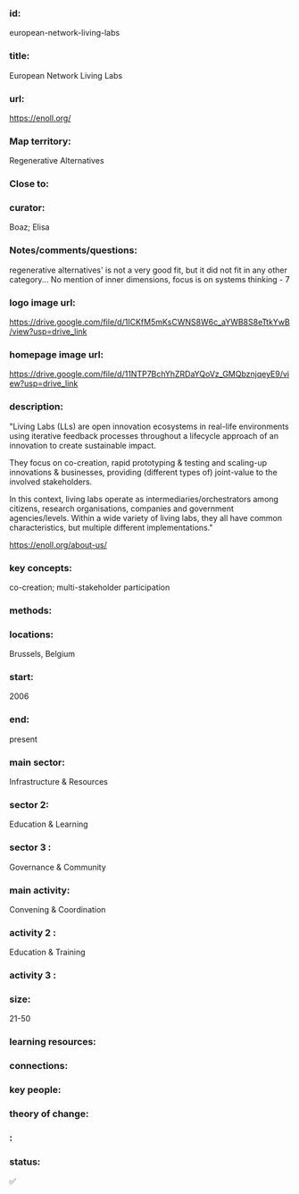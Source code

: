 ### id: 
  european-network-living-labs
### title: 
  European Network Living Labs
### url: 
  https://enoll.org/
### Map territory: 
  Regenerative Alternatives
### Close to: 
  
### curator: 
  Boaz; Elisa
### Notes/comments/questions: 
  regenerative alternatives' is not a very good fit, but it did not fit in any other category... No mention of inner dimensions, focus is on systems thinking - 7
### logo image url: 
  https://drive.google.com/file/d/1ICKfM5mKsCWNS8W6c_aYWB8S8eTtkYwB/view?usp=drive_link
### homepage image url: 
  https://drive.google.com/file/d/11NTP7BchYhZRDaYQoVz_GMQbznjqeyE9/view?usp=drive_link
### description: 
  "Living Labs (LLs) are open innovation ecosystems in real-life environments using iterative feedback processes throughout a lifecycle approach of an innovation to create sustainable impact.

They focus on co-creation, rapid prototyping & testing and scaling-up innovations & businesses, providing (different types of) joint-value to the involved stakeholders.

In this context, living labs operate as intermediaries/orchestrators among citizens, research organisations, companies and government agencies/levels.
Within a wide variety of living labs, they all have common characteristics, but multiple different implementations."

https://enoll.org/about-us/
### key concepts: 
  co-creation; multi-stakeholder participation
### methods: 
  
### locations: 
  Brussels, Belgium
### start: 
  2006
### end: 
  present
### main sector: 
  Infrastructure & Resources
### sector 2: 
  Education & Learning
### sector 3 : 
  Governance & Community
### main activity: 
  Convening & Coordination
### activity 2 : 
  Education & Training
### activity 3 : 
  
### size: 
  21-50
### learning resources: 
  
### connections: 
  
### key people: 
  
### theory of change: 
  
### : 
  
### status: 
  ✅
